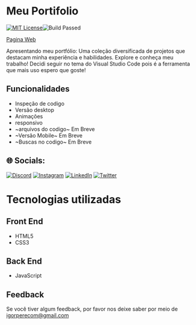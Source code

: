 
#  Meu Portifolio
[![MIT License](https://img.shields.io/badge/License-MIT-green.svg)](https://choosealicense.com/licenses/mit/)![Build Passed](https://img.shields.io/badge/build-passing-brightgreen)


[Pagina Web](https://mrigortbr.github.io/Portifolio/)


Apresentando meu portfólio: Uma coleção diversificada de projetos que destacam minha experiência e habilidades. Explore e conheça meu trabalho! Decidi seguir no tema do Visual Studio Code pois é a ferramenta que mais uso espero que goste! 

## Funcionalidades
- Inspeção de codigo 
- Versão desktop
- Animações
- responsivo
- ~arquivos do codigo~ Em Breve
- ~Versão Mobile~ Em Breve
- ~Buscas no codigo~ Em Breve


## 🌐 Socials:
[![Discord](https://img.shields.io/badge/Discord-%237289DA.svg?logo=discord&logoColor=white)](htttps://discord.gg/IgortBr#7777)
[![Instagram](https://img.shields.io/badge/Instagram-%23E4405F.svg?logo=Instagram&logoColor=white)](https://instagram.com/igorpere_) 
[![LinkedIn](https://img.shields.io/badge/LinkedIn-%230077B5.svg?logo=linkedin&logoColor=white)](https://www.linkedin.com/in/igor-pereira-lins-01a1691a1/)
[![Twitter](https://img.shields.io/badge/Twitter-%231DA1F2.svg?logo=Twitter&logoColor=white)](https://twitter.com/igort_br)


   
# Tecnologias utilizadas

## Front End

- HTML5
- CSS3

## Back End

- JavaScript

## Feedback

Se você tiver algum feedback, por favor nos deixe saber por meio de igorperecom@gmail.com

